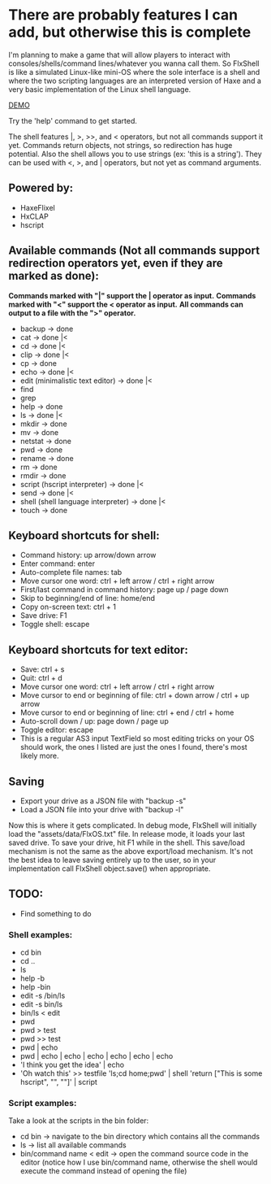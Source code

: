 # There are probably features I can add, but otherwise this is complete
I'm planning to make a game that will allow players to interact with consoles/shells/command lines/whatever you wanna call them.
So FlxShell is like a simulated Linux-like mini-OS where the sole interface is a shell and where the two scripting languages are an interpreted version of Haxe and a very basic implementation of the Linux shell language.

[DEMO](https://rawgit.com/Ohmnivore/FlxShell/master/export/flash/bin/FlxShell.swf)

Try the 'help' command to get started.

The shell features |, >, >>, and < operators, but not all commands support it yet. Commands return objects, not strings, so redirection has huge potential.
Also the shell allows you to use strings (ex: 'this is a string'). They can be used with <, >, and | operators, but not yet as command arguments.

## Powered by:
* HaxeFlixel
* HxCLAP
* hscript

## Available commands (Not all commands support redirection operators yet, even if they are marked as done):
**Commands marked with "|" support the | operator as input.**
**Commands marked with "<" support the < operator as input.**
**All commands can output to a file with the ">" operator.**
* backup -> done
* cat -> done |<
* cd -> done |<
* clip -> done |<
* cp -> done
* echo -> done |<
* edit (minimalistic text editor) -> done |<
* find
* grep
* help -> done
* ls -> done |<
* mkdir -> done
* mv -> done
* netstat -> done
* pwd -> done
* rename -> done
* rm -> done
* rmdir -> done
* script (hscript interpreter) -> done |<
* send -> done |<
* shell (shell language interpreter) -> done |<
* touch -> done

## Keyboard shortcuts for shell:
* Command history: up arrow/down arrow
* Enter command: enter
* Auto-complete file names: tab
* Move cursor one word: ctrl + left arrow / ctrl + right arrow
* First/last command in command history: page up / page down
* Skip to beginning/end of line: home/end
* Copy on-screen text: ctrl + 1
* Save drive: F1
* Toggle shell: escape

## Keyboard shortcuts for text editor:
* Save: ctrl + s
* Quit: ctrl + d
* Move cursor one word: ctrl + left arrow / ctrl + right arrow
* Move cursor to end or beginning of file: ctrl + down arrow / ctrl + up arrow
* Move cursor to end or beginning of line: ctrl + end / ctrl + home
* Auto-scroll down / up: page down / page up
* Toggle editor: escape
* This is a regular AS3 input TextField so most editing tricks on your OS should work, the ones I listed are just the ones I found, there's most likely more.

## Saving
* Export your drive as a JSON file with "backup -s"
* Load a JSON file into your drive with "backup -l"

Now this is where it gets complicated. In debug mode, FlxShell will initially load the "assets/data/FlxOS.txt" file.
In release mode, it loads your last saved drive. To save your drive, hit F1 while in the shell.
This save/load mechanism is not the same as the above export/load mechanism.
It's not the best idea to leave saving entirely up to the user, so in your implementation call FlxShell object.save() when appropriate.

## TODO:
* Find something to do

### Shell examples:
* cd bin
* cd ..
* ls
* help -b
* help -bin
* edit -s /bin/ls
* edit -s bin/ls
* bin/ls < edit
* pwd
* pwd > test
* pwd >> test
* pwd | echo
* pwd | echo | echo | echo | echo | echo | echo
* 'I think you get the idea' | echo
* 'Oh watch this' >> testfile
'ls;cd home;pwd' | shell
'return ["This is some hscript", "", ""]' | script

### Script examples:
Take a look at the scripts in the bin folder:
* cd bin -> navigate to the bin directory which contains all the commands
* ls -> list all available commands
* bin/command name < edit -> open the command source code in the editor (notice how I use bin/command name, otherwise the shell would execute the command instead of opening the file)
